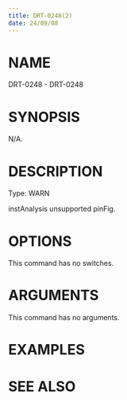 ```yaml
---
title: DRT-0248(2)
date: 24/09/08
---
```


# NAME

DRT-0248 - DRT-0248

# SYNOPSIS

N/A.

# DESCRIPTION

Type: WARN

instAnalysis unsupported pinFig.

# OPTIONS

This command has no switches.

# ARGUMENTS

This command has no arguments.

# EXAMPLES

# SEE ALSO
